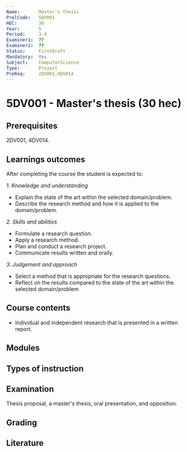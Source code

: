 ```yaml
---
Name:       Master's thesis      
PrelCode:   5DV001
HEC:        30
Year:       5
Period:     3-4
Examiner1:  ??
Examiner2:  ??
Status:     FirstDraft
Mandatory:  Yes
Subject:    ComputerScience
Type:       Project
PreReq:     2DV001;4DV014
---
```


# 5DV001 - Master's thesis (30 hec)

## Prerequisites

2DV001, 4DV014.

## Learnings outcomes

After completing the course the student is expected to:

*1. Knowledge and understanding*

- Explain the state of the art within the selected domain/problem.
- Describe the research method and how it is applied to the domain/problem.

*2.	Skills and abilities*

- Formulate a research question.
- Apply a research method.
- Plan and conduct a research project.
- Communicate results written and orally.

*3.	Judgement and approach*

- Select a method that is appropriate for the research questions.
- Reflect on the results compared to the state of the art within the selected domain/problem

## Course contents

- Individual and independent research that is presented in a written report.

## Modules

## Types of instruction

## Examination

Thesis proposal, a master's thesis, oral presentation, and opposition.

## Grading

## Literature